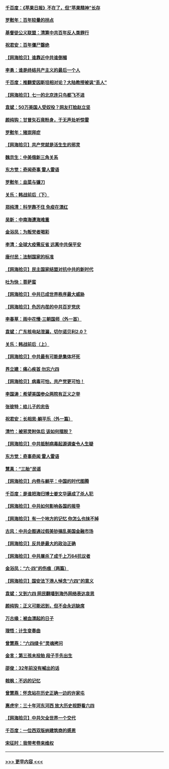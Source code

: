 #### [千百度：《苹果日报》不在了，但“苹果精神”长存](../pages/nsc993/n13046703.md?t=06251951) 
#### [罗慰年：百年较量的拐点](../pages/nsc993/n13046542.md?t=06251951) 
#### [基督徒公义联盟：清算中共百年反人类罪行](../pages/nsc993/n13046499.md?t=06251951) 
#### [祝君安：百年僵尸罄绝](../pages/nsc993/n13045595.md?t=06251951) 
#### [【网海拾贝】谁靠近中共谁倒楣](../pages/nsc993/n13044667.md?t=06251951) 
#### [李勇：谁是终结共产主义的最后一个人](../pages/nsc993/n13044397.md?t=06251951) 
#### [千百度：推翻爱因斯坦相对论？大陆教授被讽“丢人”](../pages/nsc993/n13043908.md?t=06251951) 
#### [【网海拾贝】七一的北京连只鸟都飞不进](../pages/nsc993/n13041377.md?t=06251951) 
#### [袁斌：50万美国人受奴役？网友打脸赵立坚](../pages/nsc993/n13041330.md?t=06251951) 
#### [颜纯钩：甘冒矢石竟粉身，于无声处听惊雷](../pages/nsc993/n13041140.md?t=06251951) 
#### [罗慰年：猪崇拜症](../pages/nsc993/n13041071.md?t=06251951) 
#### [【网海拾贝】共产党就是活生生的邪灵](../pages/nsc993/n13036627.md?t=06251951) 
#### [魏京生：中美俄新三角关系](../pages/nsc993/n13035986.md?t=06251951) 
#### [东方觉：奇闻奇事 雷人雷语](../pages/nsc993/n13035878.md?t=06251951) 
#### [罗慰年：韭菜与镰刀](../pages/nsc993/n13034374.md?t=06251951) 
#### [关乐：韩战前后（下）](../pages/nsc993/n13034113.md?t=06251951) 
#### [郑纯清：科学靠不住 免疫在漂红](../pages/nsc993/n13034093.md?t=06251951) 
#### [吴新：中南海遭海难重](../pages/nsc993/n13034084.md?t=06251951) 
#### [金浴凤：为叛党者喝彩](../pages/nsc993/n13034058.md?t=06251951) 
#### [李清：全球大疫需反省 远离中共保平安](../pages/nsc993/n13033784.md?t=06251951) 
#### [唐付民：法制国家的标准](../pages/nsc993/n13032944.md?t=06251951) 
#### [【网海拾贝】民主国家结盟对抗中共的新时代](../pages/nsc993/n13031717.md?t=06251951) 
#### [吐为快：菩萨蛮](../pages/nsc993/n13030033.md?t=06251951) 
#### [【网海拾贝】中共已成世界秩序最大威胁](../pages/nsc993/n13028138.md?t=06251951) 
#### [【网海拾贝】色厉内荏的中共百岁党庆](../pages/nsc993/n13025582.md?t=06251951) 
#### [李春草：雨中花慢‧三朝国师（外一首）](../pages/nsc993/n13025567.md?t=06251951) 
#### [袁斌：广东核电站泄漏，切尔诺贝利2.0？](../pages/nsc993/n13025475.md?t=06251951) 
#### [关乐：韩战前后（上）](../pages/nsc993/n13025387.md?t=06251951) 
#### [【网海拾贝】中共最有可能是集体坏死](../pages/nsc993/n13023101.md?t=06251951) 
#### [界立建：痛心疾首 勿忘六四](../pages/nsc993/n13022339.md?t=06251951) 
#### [【网海拾贝】病毒可怕，共产党更可怕！](../pages/nsc993/n13020728.md?t=06251951) 
#### [李国涛：希望美国参众两院有正义之举](../pages/nsc993/n13020674.md?t=06251951) 
#### [张彼特：给儿子的忠告](../pages/nsc993/n13018934.md?t=06251951) 
#### [祝君安：长相思‧躺平乐（外一篇）](../pages/nsc993/n13018923.md?t=06251951) 
#### [清竹：被邪灵附体后 该如何摆脱？](../pages/nsc993/n13018877.md?t=06251951) 
#### [【网海拾贝】中共抵制病毒起源调查令人生疑](../pages/nsc993/n13017785.md?t=06251951) 
#### [东方觉：奇事奇闻 雷人雷语](../pages/nsc993/n13017577.md?t=06251951) 
#### [慧真：“三胎”民谣](../pages/nsc993/n13017394.md?t=06251951) 
#### [【网海拾贝】内卷与躺平：中国的时代图腾](../pages/nsc993/n13016128.md?t=06251951) 
#### [千百度：是谁把海归博士姜文华逼成了杀人犯](../pages/nsc993/n13015218.md?t=06251951) 
#### [【网海拾贝】中共如何影响各国的报导](../pages/nsc993/n13012599.md?t=06251951) 
#### [【网海拾贝】有一个地方的记忆 你怎么也抹不掉](../pages/nsc993/n13009802.md?t=06251951) 
#### [古风：中共企图通过假美钞搞乱美国金融市场](../pages/nsc993/n13009626.md?t=06251951) 
#### [【网海拾贝】反共是最大的政治正确](../pages/nsc993/n13007051.md?t=06251951) 
#### [【网海拾贝】中共屠杀了成千上万64抗议者](../pages/nsc993/n13002713.md?t=06251951) 
#### [金浴凤：“六·四”的伤痕（两篇）](../pages/nsc993/n13001719.md?t=06251951) 
#### [【网海拾贝】国安法下港人悼念“六四”的意义](../pages/nsc993/n13001039.md?t=06251951) 
#### [袁斌：又到六四 网民翻墙到海外网络表达哀思](../pages/nsc993/n13000995.md?t=06251951) 
#### [颜纯钩：正义可能迟到，但不会永远缺席](../pages/nsc993/n13000920.md?t=06251951) 
#### [万古缘：被血漂起的日子](../pages/nsc993/n13000914.md?t=06251951) 
#### [理悟：计生变奏曲](../pages/nsc993/n13000414.md?t=06251951) 
#### [曾慧燕：“六四绿卡”灵魂拷问](../pages/nsc993/n13000277.md?t=06251951) 
#### [金言：第三孩未投胎 段子手先出生](../pages/nsc993/n13000215.md?t=06251951) 
#### [邵俊：32年前没有喊出的话](../pages/nsc993/n13000181.md?t=06251951) 
#### [戟枫：不远的记忆](../pages/nsc993/n13000121.md?t=06251951) 
#### [曾慧燕：怀念站在历史正确一边的许家屯](../pages/nsc993/n13000073.md?t=06251951) 
#### [惠虎宇：三十年河东河西 放大历史视野看六四](../pages/nsc993/n13000018.md?t=06251951) 
#### [【网海拾贝】中共欠全世界一个交代](../pages/nsc993/n12998706.md?t=06251951) 
#### [千百度：一位西双版纳建筑商的感恩](../pages/nsc993/n12998487.md?t=06251951) 
#### [宋征时：我带考卷来维权](../pages/nsc993/n12994088.md?t=06251951) 

----
#### [ >>> 更早内容 <<< ](../indexes/nsc993-earlier.md)
